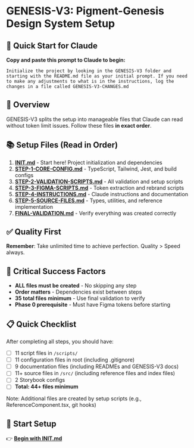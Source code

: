 # GENESIS-V3: Pigment-Genesis Design System Setup

## 🚀 Quick Start for Claude

**Copy and paste this prompt to Claude to begin:**

```
Initialize the project by looking in the GENESIS-V3 folder and starting with the README.md file as your initial prompt. If you need to make any adjustments to what is in the instructions, log the changes in a file called GENESIS-V3-CHANGES.md
```

## 🎯 Overview

GENESIS-V3 splits the setup into manageable files that Claude can read without token limit issues. Follow these files **in exact order**.

## 📚 Setup Files (Read in Order)

1. **[INIT.md](./INIT.md)** - Start here! Project initialization and dependencies
2. **[STEP-1-CORE-CONFIG.md](./STEP-1-CORE-CONFIG.md)** - TypeScript, Tailwind, Jest, and build configs
3. **[STEP-2-VALIDATION-SCRIPTS.md](./STEP-2-VALIDATION-SCRIPTS.md)** - All validation and setup scripts
4. **[STEP-3-FIGMA-SCRIPTS.md](./STEP-3-FIGMA-SCRIPTS.md)** - Token extraction and rebrand scripts
5. **[STEP-4-INSTRUCTIONS.md](./STEP-4-INSTRUCTIONS.md)** - Claude instructions and documentation
6. **[STEP-5-SOURCE-FILES.md](./STEP-5-SOURCE-FILES.md)** - Types, utilities, and reference implementation
7. **[FINAL-VALIDATION.md](./FINAL-VALIDATION.md)** - Verify everything was created correctly

## ✅ Quality First

**Remember**: Take unlimited time to achieve perfection. Quality > Speed always.

## 🚨 Critical Success Factors

- **ALL files must be created** - No skipping any step
- **Order matters** - Dependencies exist between steps
- **35 total files minimum** - Use final validation to verify
- **Phase 0 prerequisite** - Must have Figma tokens before starting

## 📋 Quick Checklist

After completing all steps, you should have:
- [ ] 11 script files in `/scripts/`
- [ ] 11 configuration files in root (including .gitignore)
- [ ] 9 documentation files (including READMEs and GENESIS-V3 docs)
- [ ] 11+ source files in `/src/` (including reference files and index files)
- [ ] 2 Storybook configs
- [ ] **Total: 44+ files minimum**

Note: Additional files are created by setup scripts (e.g., ReferenceComponent.tsx, git hooks)

## 🚀 Start Setup

👉 **[Begin with INIT.md](./INIT.md)**